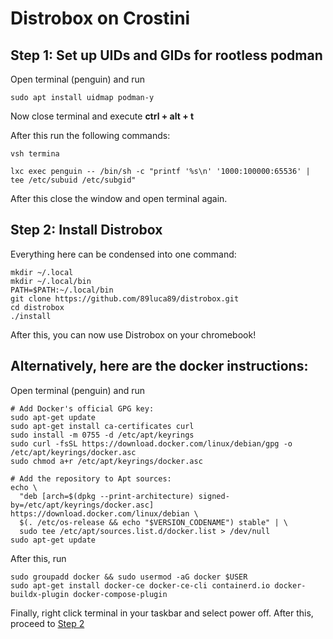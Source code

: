 # Distrobox on Crostini

## Step 1: Set up UIDs and GIDs for rootless podman

Open terminal (penguin) and run
```
sudo apt install uidmap podman-y
```
Now close terminal and execute **ctrl + alt + t**

After this run the following commands:
```
vsh termina
```
```
lxc exec penguin -- /bin/sh -c "printf '%s\n' '1000:100000:65536' | tee /etc/subuid /etc/subgid"
```
After this close the window and open terminal again.

## Step 2: Install Distrobox

Everything here can be condensed into one command:
```
mkdir ~/.local
mkdir ~/.local/bin
PATH=$PATH:~/.local/bin
git clone https://github.com/89luca89/distrobox.git
cd distrobox
./install
```
After this, you can now use Distrobox on your chromebook!

## Alternatively, here are the docker instructions:

Open terminal (penguin) and run
```
# Add Docker's official GPG key:
sudo apt-get update
sudo apt-get install ca-certificates curl
sudo install -m 0755 -d /etc/apt/keyrings
sudo curl -fsSL https://download.docker.com/linux/debian/gpg -o /etc/apt/keyrings/docker.asc
sudo chmod a+r /etc/apt/keyrings/docker.asc

# Add the repository to Apt sources:
echo \
  "deb [arch=$(dpkg --print-architecture) signed-by=/etc/apt/keyrings/docker.asc] https://download.docker.com/linux/debian \
  $(. /etc/os-release && echo "$VERSION_CODENAME") stable" | \
  sudo tee /etc/apt/sources.list.d/docker.list > /dev/null
sudo apt-get update
```
After this, run 
```
sudo groupadd docker && sudo usermod -aG docker $USER
sudo apt-get install docker-ce docker-ce-cli containerd.io docker-buildx-plugin docker-compose-plugin
```
Finally, right click terminal in your taskbar and select power off.
After this, proceed to [Step 2](https://github.com/upperint/Distrobox_on_Crostini/edit/main/README.md#step-2-install-distrobox)
